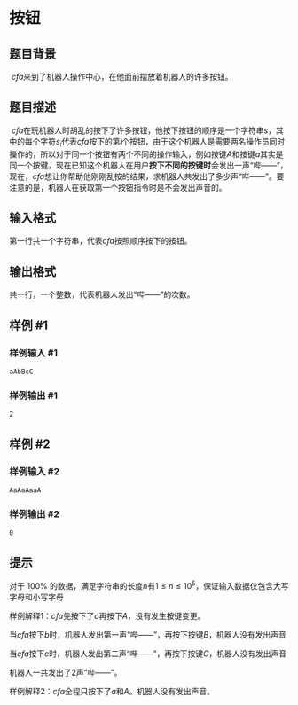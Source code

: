# 按钮

## 题目背景

​		$cfa$来到了机器人操作中心，在他面前摆放着机器人的许多按钮。

## 题目描述

​		$cfa$在玩机器人时胡乱的按下了许多按钮，他按下按钮的顺序是一个字符串$s$，其中的每个字符$s_i$代表$cfa$按下的第$i$个按钮，由于这个机器人是需要两名操作员同时操作的，所以对于同一个按钮有两个不同的操作输入，例如按键$A$和按键$a$其实是同一个按键，现在已知这个机器人在用户**按下不同的按键时**会发出一声“哔——”，现在，$cfa$想让你帮助他刚刚乱按的结果，求机器人共发出了多少声“哔——”。要注意的是，机器人在获取第一个按钮指令时是不会发出声音的。

## 输入格式

第一行共一个字符串，代表$cfa$按照顺序按下的按钮。

## 输出格式

共一行，一个整数，代表机器人发出“哔——”的次数。

## 样例 #1

### 样例输入 #1

```
aAbBcC
```

### 样例输出 #1

```
2
```

## 样例 #2

### 样例输入 #2

```
AaAaAaaA
```

### 样例输出 #2

```
0
```



## 提示

对于 $100\%$ 的数据，满足字符串的长度$n$有$1 \leq n \leq 10^5$，保证输入数据仅包含大写字母和小写字母

样例解释1：$cfa$先按下了$a$再按下$A$，没有发生按键变更。

当$cfa$按下$b$时，机器人发出第一声“哔——”，再按下按键$B$，机器人没有发出声音

当$cfa$按下$c$时，机器人发出第二声“哔——”，再按下按键$C$，机器人没有发出声音

机器人一共发出了$2$声“哔——”。

样例解释2：$cfa$全程只按下了$a$和$A$。机器人没有发出声音。

